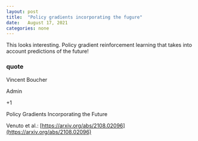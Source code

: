 ```yaml
---
layout: post
title:  "Policy gradients incorporating the fugure"
date:   August 17, 2021
categories: none
---
```


This looks interesting. Policy gradient reinforcement learning that takes into account predictions of the future!






### quote
 Vincent Boucher

Admin






+1

Policy Gradients Incorporating the Future

Venuto et al.: [https://arxiv.org/abs/2108.02096](https://arxiv.org/abs/2108.02096)



 


